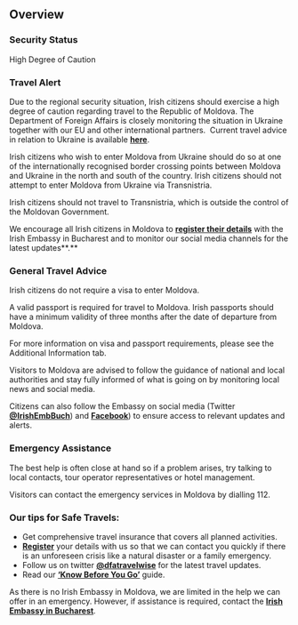 ## Overview

### **Security Status**

High Degree of Caution

### **Travel Alert**

Due to the regional security situation, Irish citizens should exercise a high degree of caution regarding travel to the Republic of Moldova. The Department of Foreign Affairs is closely monitoring the situation in Ukraine together with our EU and other international partners.  Current travel advice in relation to Ukraine is available [**here**](/en/dfa/overseas-travel/advice/ukraine/).

Irish citizens who wish to enter Moldova from Ukraine should do so at one of the internationally recognised border crossing points between Moldova and Ukraine in the north and south of the country. Irish citizens should not attempt to enter Moldova from Ukraine via Transnistria.

Irish citizens should not travel to Transnistria, which is outside the control of the Moldovan Government.

We encourage all Irish citizens in Moldova to [**register their details**](/en/dfa/overseas-travel/citizens-registration/) with the Irish Embassy in Bucharest and to monitor our social media channels for the latest updates**.**

### **General Travel Advice**

Irish citizens do not require a visa to enter Moldova.

A valid passport is required for travel to Moldova. Irish passports should have a minimum validity of three months after the date of departure from Moldova.

For more information on visa and passport requirements, please see the Additional Information tab.

Visitors to Moldova are advised to follow the guidance of national and local authorities and stay fully informed of what is going on by monitoring local news and social media.

Citizens can also follow the Embassy on social media (Twitter [**@IrishEmbBuch**](https://twitter.com/IrishEmbBuch)) and [**Facebook**](https://www.facebook.com/IrishEmbassyBucharest)) to ensure access to relevant updates and alerts.

### **Emergency Assistance**

The best help is often close at hand so if a problem arises, try talking to local contacts, tour operator representatives or hotel management.

Visitors can contact the emergency services in Moldova by dialling 112.

### **Our tips for Safe Travels:**

* Get comprehensive travel insurance that covers all planned activities.
* [**Register**](/en/dfa/overseas-travel/citizens-registration/) your details with us so that we can contact you quickly if there is an unforeseen crisis like a natural disaster or a family emergency.
* Follow us on twitter [**@dfatravelwise**](https://www.twitter.com/DFATravelWise) for the latest travel updates.
* Read our [**‘Know Before You Go’**](/en/dfa/overseas-travel/know-before-you-go-/) guide.

As there is no Irish Embassy in Moldova, we are limited in the help we can offer in an emergency. However, if assistance is required, contact the [**Irish Embassy in Bucharest**](/en/romania/bucharest/).